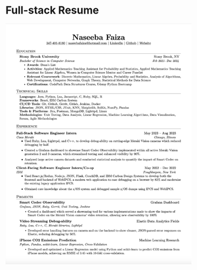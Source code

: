 # Full-stack Resume

[![Resume](/assets/img/Resume.png)](https://github.com/naseebafaiza/naseebafaiza.github.io/raw/main/pdfs/Naseeba_Faiza_SWE_Intern_2024.pdf)